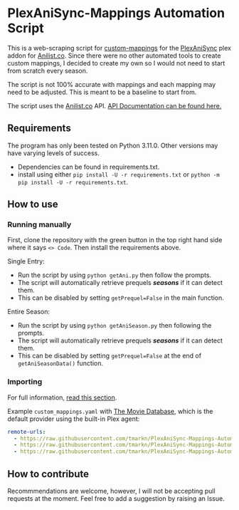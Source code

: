 # PlexAniSync-Mappings Automation Script

This is a web-scraping script for [custom-mappings](https://github.com/RickDB/PlexAniSync#custom-anime-mapping "custom-mappings") for the [PlexAniSync](https://github.com/RickDB/PlexAniSync "PlexAniSync") plex addon for [Anilist.co](https://anilist.co). Since there were no other automated tools to create custom mappings, I decided to create my own so I would not need to start from scratch every season.

The script is not 100% accurate with mappings and each mapping may need to be adjusted. This is meant to be a baseline to start from.

The script uses the [Anilist.co](https://anilist.co) API. [API Documentation can be found here.](https://anilist.gitbook.io/anilist-apiv2-docs/)

## Requirements

The program has only been tested on Python 3.11.0. Other versions may have varying levels of success.

* Dependencies can be found in requirements.txt.
* install using either ```pip install -U -r requirements.txt``` or ```python -m pip install -U -r requirements.txt```.

## How to use

### Running manually

First, clone the repository with the green button in the top right hand side where it says ```<> Code```. Then install the requirements above.

Single Entry:

* Run the script by using ```python getAni.py``` then follow the prompts.
* The script will automatically retrieve prequels ***seasons*** if it can detect them.
* This can be disabled by setting ```getPrequel=False``` in the main function.

Entire Season:

* Run the script by using ```python getAniSeason.py``` then following the prompts.
* The script will automatically retrieve prequels ***seasons*** if it can detect them.
* This can be disabled by setting ```getPrequel=False``` at the end of ```getAniSeasonData()``` function.

### Importing

For full information, [read this section](https://github.com/RickDB/PlexAniSync#community-mappings).

Example `custom_mappings.yaml` with [The Movie Database](https://www.themoviedb.org/), which is the default provider using the built-in Plex agent:

```yaml notranslate position-relative overflow-auto
remote-urls:
  - https://raw.githubusercontent.com/tmarkn/PlexAniSync-Mappings-Automation-Script/main/yaml/2023-0-WINTER-Anime.yaml
  - https://raw.githubusercontent.com/tmarkn/PlexAniSync-Mappings-Automation-Script/main/yaml/2023-1-SPRING-Anime.yaml
  - https://raw.githubusercontent.com/tmarkn/PlexAniSync-Mappings-Automation-Script/main/yaml/2023-2-SUMMER-Anime.yaml
```


## How to contribute

Recommmendations are welcome, however, I will not be accepting pull requests at the moment. Feel free to add a suggestion by raising an Issue.
